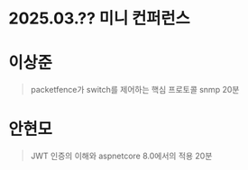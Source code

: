 2025.03.?? 미니 컨퍼런스
=============

# 이상준
> packetfence가 switch를 제어하는 핵심 프로토콜 snmp
> 20분

# 안현모
> JWT 인증의 이해와 aspnetcore 8.0에서의 적용
> 20분

# 